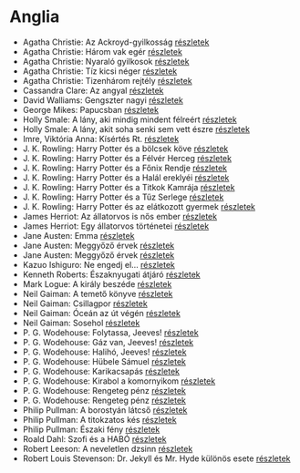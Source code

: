 # Anglia

- Agatha Christie: Az Ackroyd-gyilkosság [részletek](../_details/Agatha%20Christie.md#id_63)
- Agatha Christie: Három vak egér [részletek](../_details/Agatha%20Christie.md#id_70)
- Agatha Christie: Nyaraló gyilkosok [részletek](../_details/Agatha%20Christie.md#id_73)
- Agatha Christie: Tíz kicsi néger [részletek](../_details/Agatha%20Christie.md#id_79)
- Agatha Christie: Tizenhárom rejtély [részletek](../_details/Agatha%20Christie.md#id_259)
- Cassandra Clare: Az angyal [részletek](../_details/Cassandra%20Clare.md#id_640)
- David Walliams: Gengszter nagyi [részletek](../_details/David%20Walliams.md#id_1218)
- George Mikes: Papucsban [részletek](../_details/George%20Mikes.md#id_406)
- Holly Smale: A lány, aki mindig mindent félreért [részletek](../_details/Holly%20Smale.md#id_1003)
- Holly Smale: A lány, akit soha senki sem vett észre [részletek](../_details/Holly%20Smale.md#id_1002)
- Imre, Viktória Anna: Kísértés Rt. [részletek](../_details/Imre%2C%20Vikt%C3%B3ria%20Anna.md#id_632)
- J. K. Rowling: Harry Potter és a bölcsek köve [részletek](../_details/J.%20K.%20Rowling.md#id_18)
- J. K. Rowling: Harry Potter és a Félvér Herceg [részletek](../_details/J.%20K.%20Rowling.md#id_23)
- J. K. Rowling: Harry Potter és a Főnix Rendje [részletek](../_details/J.%20K.%20Rowling.md#id_22)
- J. K. Rowling: Harry Potter és a Halál ereklyéi [részletek](../_details/J.%20K.%20Rowling.md#id_24)
- J. K. Rowling: Harry Potter és a Titkok Kamrája [részletek](../_details/J.%20K.%20Rowling.md#id_19)
- J. K. Rowling: Harry Potter és a Tűz Serlege [részletek](../_details/J.%20K.%20Rowling.md#id_21)
- J. K. Rowling: Harry Potter és az elátkozott gyermek [részletek](../_details/J.%20K.%20Rowling.md#id_1459)
- James Herriot: Az állatorvos is nős ember [részletek](../_details/James%20Herriot.md#id_1270)
- James Herriot: Egy állatorvos történetei [részletek](../_details/James%20Herriot.md#id_926)
- Jane Austen: Emma [részletek](../_details/Jane%20Austen.md#id_57)
- Jane Austen: Meggyőző érvek [részletek](../_details/Jane%20Austen.md#id_59)
- Jane Austen: Meggyőző érvek [részletek](../_details/Jane%20Austen.md#id_996)
- Kazuo Ishiguro: Ne engedj el… [részletek](../_details/Kazuo%20Ishiguro.md#id_158)
- Kenneth Roberts: Északnyugati átjáró [részletek](../_details/Kenneth%20Roberts.md#id_745)
- Mark Logue: A király beszéde [részletek](../_details/Mark%20Logue.md#id_298)
- Neil Gaiman: A temető könyve [részletek](../_details/Neil%20Gaiman.md#id_1424)
- Neil Gaiman: Csillagpor [részletek](../_details/Neil%20Gaiman.md#id_886)
- Neil Gaiman: Óceán az út végén [részletek](../_details/Neil%20Gaiman.md#id_1433)
- Neil Gaiman: Sosehol [részletek](../_details/Neil%20Gaiman.md#id_222)
- P. G. Wodehouse: Folytassa, Jeeves! [részletek](../_details/P.%20G.%20Wodehouse.md#id_502)
- P. G. Wodehouse: Gáz van, Jeeves! [részletek](../_details/P.%20G.%20Wodehouse.md#id_943)
- P. G. Wodehouse: Halihó, Jeeves! [részletek](../_details/P.%20G.%20Wodehouse.md#id_945)
- P. G. Wodehouse: Hübele Sámuel [részletek](../_details/P.%20G.%20Wodehouse.md#id_504)
- P. G. Wodehouse: Karikacsapás [részletek](../_details/P.%20G.%20Wodehouse.md#id_505)
- P. G. Wodehouse: Kirabol a komornyikom [részletek](../_details/P.%20G.%20Wodehouse.md#id_506)
- P. G. Wodehouse: Rengeteg pénz [részletek](../_details/P.%20G.%20Wodehouse.md#id_509)
- P. G. Wodehouse: Rengeteg pénz [részletek](../_details/P.%20G.%20Wodehouse.md#id_944)
- Philip Pullman: A borostyán látcső [részletek](../_details/Philip%20Pullman.md#id_1221)
- Philip Pullman: A titokzatos kés [részletek](../_details/Philip%20Pullman.md#id_1220)
- Philip Pullman: Északi fény [részletek](../_details/Philip%20Pullman.md#id_1219)
- Roald Dahl: Szofi és a HABÓ [részletek](../_details/Roald%20Dahl.md#id_537)
- Robert Leeson: A neveletlen dzsinn [részletek](../_details/Robert%20Leeson.md#id_1007)
- Robert Louis Stevenson: Dr. Jekyll és Mr. Hyde különös esete [részletek](../_details/Robert%20Louis%20Stevenson.md#id_615)